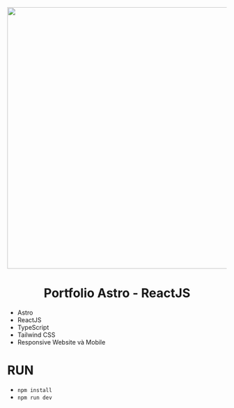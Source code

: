 <div align="center">
  <img src="https://pbs.twimg.com/media/FPRN6BCWYBQ5eiD?format=jpg&name=4096x4096" width="600" />
</div> 
 
<div align="center">
  <h1>Portfolio Astro - ReactJS</h1> 
</div>    
 
- Astro
- ReactJS
- TypeScript
- Tailwind CSS
- Responsive Website và Mobile

# RUN
- `npm install` 
- `npm run dev`
